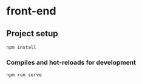 # front-end

## Project setup
```
npm install
```

### Compiles and hot-reloads for development
```
npm run serve
```

